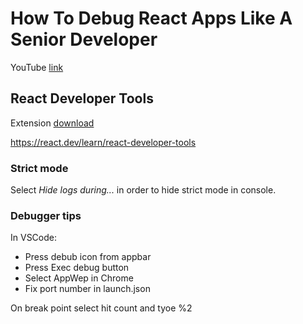 # How To Debug React Apps Like A Senior Developer

YouTube [link](https://www.youtube.com/watch?v=l8knG0BPr-o&t=151s)

## React Developer Tools

Extension [download](https://chromewebstore.google.com/detail/react-developer-tools/fmkadmapgofadopljbjfkapdkoienihi)

https://react.dev/learn/react-developer-tools

### Strict mode

Select *Hide logs during...* in order to hide strict mode in console.

### Debugger tips

In VSCode:
- Press debub icon from appbar
- Press Exec debug button
- Select AppWep in Chrome
- Fix port number in launch.json

On break point select hit count and tyoe %2